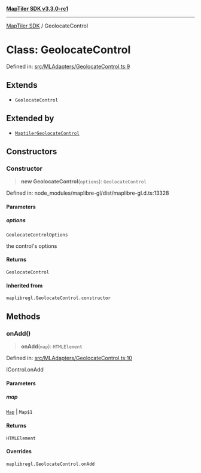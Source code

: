 [**MapTiler SDK v3.3.0-rc1**](../README.md)

***

[MapTiler SDK](../README.md) / GeolocateControl

# Class: GeolocateControl

Defined in: [src/MLAdapters/GeolocateControl.ts:9](https://github.com/maptiler/maptiler-sdk-js/blob/d9cb958ebf063ecde2f6f583eb172e5a83460e6a/src/MLAdapters/GeolocateControl.ts#L9)

## Extends

- `GeolocateControl`

## Extended by

- [`MaptilerGeolocateControl`](MaptilerGeolocateControl.md)

## Constructors

### Constructor

> **new GeolocateControl**(`options`): `GeolocateControl`

Defined in: node\_modules/maplibre-gl/dist/maplibre-gl.d.ts:13328

#### Parameters

##### options

`GeolocateControlOptions`

the control's options

#### Returns

`GeolocateControl`

#### Inherited from

`maplibregl.GeolocateControl.constructor`

## Methods

### onAdd()

> **onAdd**(`map`): `HTMLElement`

Defined in: [src/MLAdapters/GeolocateControl.ts:10](https://github.com/maptiler/maptiler-sdk-js/blob/d9cb958ebf063ecde2f6f583eb172e5a83460e6a/src/MLAdapters/GeolocateControl.ts#L10)

IControl.onAdd

#### Parameters

##### map

[`Map`](Map.md) | `Map$1`

#### Returns

`HTMLElement`

#### Overrides

`maplibregl.GeolocateControl.onAdd`
